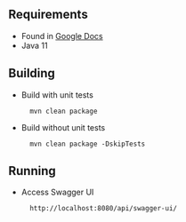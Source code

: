 ## Requirements
* Found in [Google Docs](https://docs.google.com/document/d/10p2Zo8YUmY_zQ218MfT02PXENH8OzRJaS_OFcPu4V5A/edit)
* Java 11
## Building
* Build with unit tests

        mvn clean package

* Build without unit tests

        mvn clean package -DskipTests
## Running
* Access Swagger UI

        http://localhost:8080/api/swagger-ui/